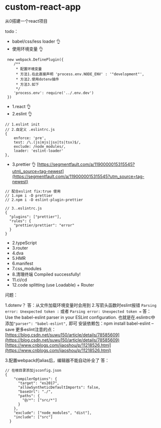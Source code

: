 # custom-react-app
从0搭建一个react项目

todo：
- babel/css/less loader 👌
- 使用环境变量 👌
```
 new webpack.DefinePlugin({
    /**
     * 配置环境变量
     * 方法1.在此直接声明 'process.env.NODE_ENV' : '"development"',
     * 方法2.使用dotenv插件
     * 方法3.如下
     */
    'process.env': require('../.env.dev')
 })
```
- 1.react 👌
- 2.eslint 👌
```
// 1.eslint init
// 2.自定义 .eslintrc.js
{
    enforce: 'pre',
    test: /\.(js|mjs|jsx|ts|tsx)$/,
    exclude: /node_modules/,
    loader: 'eslint-loader'
},
```
- 3.prettier 👌
[https://segmentfault.com/a/1190000015315545?utm\_source=tag-newest](https://segmentfault.com/a/1190000015315545?utm_source=tag-newest)
```
// 配合eslint fix:true 使用
// 1.npm i -D prettier
// 2.npm i -D eslint-plugin-prettier

// 3..eslintrc.js
{
  "plugins": ["prettier"],
  "rules": {
    "prettier/prettier": "error"
  }
}
```
- 2.typeScript
- 3.router
- 4.dva
- 5.HMR
- 6.manifest
- 7.css_modules
- 8.清理终端 Compiled successfully!
- 11.ci/cd
- 12.code splitting (use Loadable) + Router

问题：

1.dotenv？
答：从文件加载环境变量时会用到
2.写箭头函数时eslint报错 `Parsing error: Unexpected token :` 或者 `Parsing error: Unexpected token =`
答：Use the babel-eslint parser in your ESLint configuration.
也就是在.eslintrc中添加`"parser": "babel-eslint",` 即可
安装依赖包：npm install babel-eslint –save
更多eslint注意的点：[https://blog.csdn.net/suwu150/article/details/78585609](https://blog.csdn.net/suwu150/article/details/78585609)
[https://www.cnblogs.com/jiaoshou/p/11218526.html](https://www.cnblogs.com/jiaoshou/p/11218526.html)

3.配置webpack的alias后，编辑器不能自动补全了
答：
```
// 在根目录添加jsconfig.json
{
    "compilerOptions": {
      "target": "es2017",
      "allowSyntheticDefaultImports": false,
      "baseUrl": "./",
      "paths": {
        "@/*": ["src/*"]
      }
    },
    "exclude": ["node_modules", "dist"],
    "include": ["src"]
  }
```
